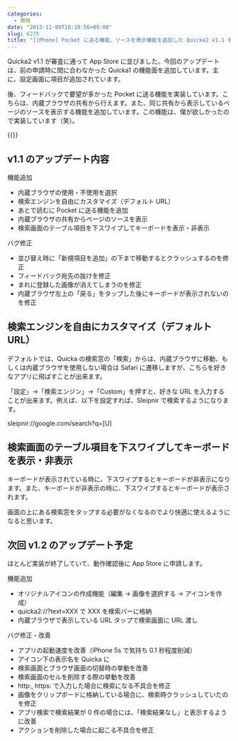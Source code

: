 ```yaml
---
categories:
  - 開発
date: "2013-11-09T10:18:56+09:00"
slug: 6275
title: "[iPhone] Pocket に送る機能、ソースを表示機能を追加した Quicka2 v1.1 をリリースしました"
---
```


Quicka2 v1.1 が審査に通って App Store に並びました。今回のアップデートは、前の申請時に間に合わなかった Quicka1 の機能面を追加しています。主に、設定画面に項目が追加されています。

後、フィードバックで要望が多かった Pocket に送る機能を実装しています。こちらは、内蔵ブラウザの共有から行えます。また、同じ共有から表示しているページのソースを表示する機能を追加しています。この機能は、僕が欲しかったので実装しています（笑）。

{{<app id="725195676" title="Quicka2 - 検索を快適に" src="http://a583.phobos.apple.com/us/r30/Purple4/v4/23/77/54/237754ea-c8dc-453e-aad1-28d770bb6473/mzl.dslfdjdb.100x100-75.png">}}

## v1.1 のアップデート内容

機能追加

- 内蔵ブラウザの使用・不使用を選択
- 検索エンジンを自由にカスタマイズ（デフォルト URL）
- あとで読むに Pocket に送る機能を追加
- 内蔵ブラウザの共有からページのソースを表示
- 検索画面のテーブル項目を下スワイプしてキーボードを表示・非表示

バグ修正

- 並び替え時に「新規項目を追加」の下まで移動するとクラッシュするのを修正
- フィードバック宛先の抜けを修正
- まれに登録した画像が消えてしまうのを修正
- 内蔵ブラウザ左上の「戻る」をタップした後にキーボードが表示されないのを修正

## 検索エンジンを自由にカスタマイズ（デフォルト URL）

デフォルトでは、Quicka の検索窓の「検索」からは、内蔵ブラウザに移動、もしくは内蔵ブラウザを使用しない場合は Safari に遷移しますが、こちらを好きなアプリに飛ばすことが出来ます。

「設定」→「検索エンジン」→「Custom」を押すと、好きな URL を入力することが出来ます。例えば、以下を設定すれば、Sleipnir で検索するようになります。

sleipnir://google.com/search?q=[U]

## 検索画面のテーブル項目を下スワイプしてキーボードを表示・非表示

キーボードが表示されている時に、下スワイプするとキーボードが非表示になります。また、キーボードが非表示の時に、下スワイプするとキーボードが表示されます。

画面の上にある検索窓をタップする必要がなくなるのでより快適に使えるようになると思います。

## 次回 v1.2 のアップデート予定

ほとんど実装が終了していて、動作確認後に App Store に申請します。

機能追加

- オリジナルアイコンの作成機能（編集 → 画像を選択する → アイコンを作成）
- quicka2://?text=XXX で XXX を検索バーに格納
- 内蔵ブラウザで表示している URL タップで検索画面に URL 渡し

バグ修正・改善

- アプリの起動速度を改善（iPhone 5s で気持ち 0.1 秒程度削減）
- アイコン下の表示名を Quicka に
- 検索画面とブラウザ画面の切替時の挙動を改善
- 検索画面のセルを削除する際の挙動を改善
- http:, https: で入力した場合に検索になる不具合を修正
- 画像をクリップボードに格納している場合に、検索時クラッシュしていたのを修正
- アプリ検索で検索結果が 0 件の場合には、「検索結果なし」と表示するように改善
- アクションを削除した場合に起こる不具合を修正
